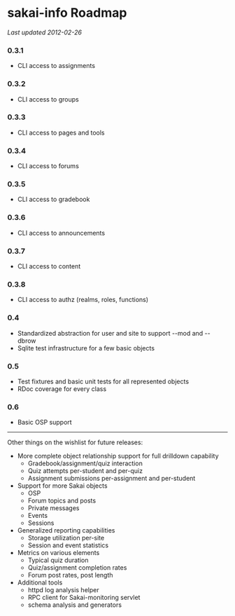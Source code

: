 # sakai-info Roadmap #

*Last updated 2012-02-26*

### 0.3.1  ###

* CLI access to assignments

### 0.3.2 ###

* CLI access to groups

### 0.3.3 ###

* CLI access to pages and tools

### 0.3.4 ###

* CLI access to forums

### 0.3.5 ###

* CLI access to gradebook

### 0.3.6 ###

* CLI access to announcements

### 0.3.7 ###

* CLI access to content

### 0.3.8 ###

* CLI access to authz (realms, roles, functions)

### 0.4 ###

* Standardized abstraction for user and site to support --mod and --dbrow
* Sqlite test infrastructure for a few basic objects

### 0.5 ###

* Test fixtures and basic unit tests for all represented objects
* RDoc coverage for every class

### 0.6 ###

* Basic OSP support

------

Other things on the wishlist for future releases:

* More complete object relationship support for full drilldown capability
  * Gradebook/assignment/quiz interaction
  * Quiz attempts per-student and per-quiz
  * Assignment submissions per-assignment and per-student
* Support for more Sakai objects
  * OSP
  * Forum topics and posts
  * Private messages
  * Events
  * Sessions
* Generalized reporting capabilities
  * Storage utilization per-site
  * Session and event statistics
* Metrics on various elements
  * Typical quiz duration
  * Quiz/assignment completion rates
  * Forum post rates, post length
* Additional tools
  * httpd log analysis helper
  * RPC client for Sakai-monitoring servlet
  * schema analysis and generators


